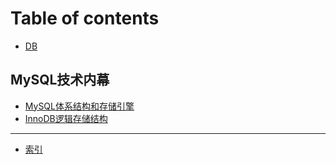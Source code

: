 # Table of contents

* [DB](README.md)

## MySQL技术内幕

* [MySQL体系结构和存储引擎](mysql-ji-shu-nei-mu/mysql-ti-xi-jie-gou-he-cun-chu-yin-qing.md)
* [InnoDB逻辑存储结构](mysql-ji-shu-nei-mu/innodb-luo-ji-cun-chu-jie-gou.md)

***

* [索引](suo-yin.md)
